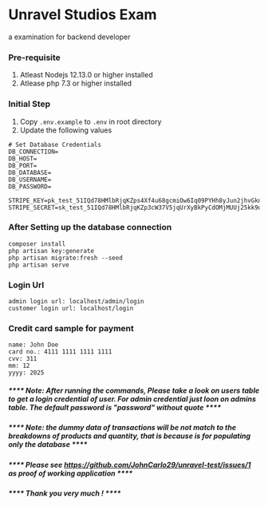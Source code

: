 # Unravel Studios Exam

a examination for backend developer

### Pre-requisite

1. Atleast Nodejs 12.13.0 or higher installed
2. Atlease php 7.3 or higher installed

### Initial Step

1. Copy `.env.example` to `.env` in root directory
2. Update the following values

```
# Set Database Credentials 
DB_CONNECTION=
DB_HOST=
DB_PORT=
DB_DATABASE=
DB_USERNAME=
DB_PASSWORD=

STRIPE_KEY=pk_test_51IQd78HMlbRjqKZps4Xf4u68gcmiOw6Iq09PYHh8yJun2jhvGkn1AaJy0cL6AkTPgiIwb19cnUHMzY6hewFG0BgW00wSCKyfDZ
STRIPE_SECRET=sk_test_51IQd78HMlbRjqKZp3cW37V5jqUrXyBkPyCdOMjMUUj25kk9uAb3H76ksaXkPCULakWFVZPem2JmenWW0yD7VYhd800p5WUrA0q
```

### After Setting up the database connection

```
composer install
php artisan key:generate
php artisan migrate:fresh --seed
php artisan serve
```

### Login Url

```
admin login url: localhost/admin/login
customer login url: localhost/login
```

### Credit card sample for payment

```
name: John Doe
card no.: 4111 1111 1111 1111
cvv: 311
mm: 12
yyyy: 2025
```

##### **** Note: After running the commands, Please take a look on users table to get a login credential of user. For admin credential just loon on admins table. The default password is "password" without quote **** 


##### **** Note: the dummy data of transactions will be not match to the breakdowns of products and quantity, that is because is for populating only the database **** 


##### **** Please see https://github.com/JohnCarlo29/unravel-test/issues/1 as proof of working application ****


##### **** Thank you very much ! ****
